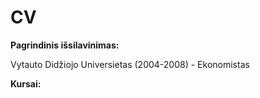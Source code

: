 # CV
**Pagrindinis išsilavinimas:**

Vytauto Didžiojo Universietas (2004-2008) - Ekonomistas

**Kursai:**
